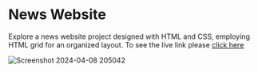 # News Website
Explore a news website project designed with HTML and CSS, employing HTML grid for an organized layout. To see the live link please [click here](https://news-website08.netlify.app/)

![Screenshot 2024-04-08 205042](https://github.com/Muntasir1808/News-Grid-Website/assets/55915148/800dab0e-f96b-4a6a-be12-cc256c7213d0)
